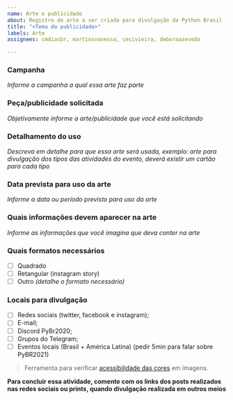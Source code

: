 ```yaml
---
name: Arte e publicidade
about: Registro de arte a ser criada para divulgação da Python Brasil
title: "<Tema da publicidade>"
labels: Arte
assignees: cmdiasbr, martinsvanessa, cecivieira, deboraazevedo

---
```


### Campanha
*Informe a campanha a qual essa arte faz parte*
  
### Peça/publicidade solicitada
*Objetivamente informe a arte/publicidade que você está solicitando*

### Detalhamento do uso
*Descreva em detalhe para que essa arte será usada, exemplo: arte para divulgação dos tipos das atividades do evento, deverá existir um cartão para cada tipo*

### Data prevista para uso da arte
*Informe a data ou período previsto para uso da arte*

### Quais informações devem aparecer na arte
*Informe as informações que você imagina que deva conter na arte*

### Quais formatos necessários
- [ ] Quadrado
- [ ] Retangular (instagram story)
- [ ] Outro *(detalhe o formato necessário)*

### Locais para divulgação
- [ ] Redes sociais (twitter, facebook e instagram);
- [ ] E-mail;
- [ ] Discord PyBr2020;
- [ ] Grupos do Telegram;
- [ ] Eventos locais (Brasil + América Latina) (pedir 5min para falar sobre PyBR2021)

> Ferramenta para verificar [acessibilidade das cores](https://www.toptal.com/designers/colorfilter/) em imagens.

**Para concluir essa atividade, comente com os links dos posts realizados nas redes sociais ou prints, quando divulgação realizada em outros meios**
